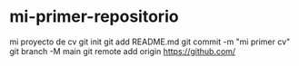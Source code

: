 # mi-primer-repositorio
mi proyecto de cv
git init
git add README.md
git commit -m "mi primer cv"
git branch -M main
git remote add origin https://github.com/
